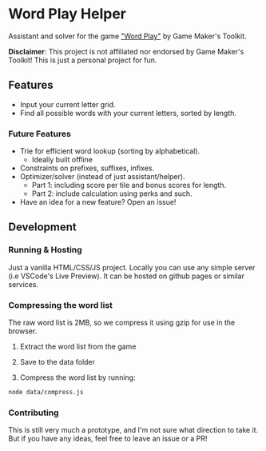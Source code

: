 # Word Play Helper

Assistant and solver for the game ["Word Play"](https://store.steampowered.com/app/3586660/Word_Play/) by Game Maker's Toolkit.

**Disclaimer**: This project is not affiliated nor endorsed by Game Maker's Toolkit! This is just a personal project for fun.

## Features

-   Input your current letter grid.
-   Find all possible words with your current letters, sorted by length.

### Future Features

-   Trie for efficient word lookup (sorting by alphabetical).
    -   Ideally built offline
-   Constraints on prefixes, suffixes, infixes.
-   Optimizer/solver (instead of just assistant/helper).
    -   Part 1: including score per tile and bonus scores for length.
    -   Part 2: include calculation using perks and such.
-   Have an idea for a new feature? Open an issue!

## Development

### Running & Hosting

Just a vanilla HTML/CSS/JS project. Locally you can use any simple server (i.e VSCode's Live Preview). It can be hosted on github pages or similar services.

### Compressing the word list

The raw word list is 2MB, so we compress it using gzip for use in the browser.

1. Extract the word list from the game

2. Save to the data folder

3. Compress the word list by running:

```bash
node data/compress.js
```

### Contributing

This is still very much a prototype, and I'm not sure what direction to take it. But if you have any ideas, feel free to leave an issue or a PR!
